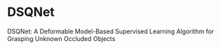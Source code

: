 # DSQNet
DSQNet: A Deformable Model-Based Supervised Learning Algorithm for Grasping Unknown Occluded Objects
